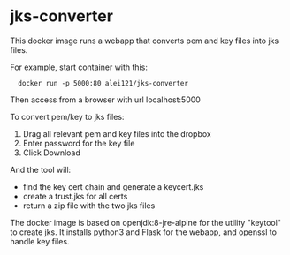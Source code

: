 # jks-converter

This docker image runs a webapp that converts pem and key files into jks files.

For example, start container with this:
```
  docker run -p 5000:80 alei121/jks-converter
```
Then access from a browser with url localhost:5000

To convert pem/key to jks files:
1. Drag all relevant pem and key files into the dropbox
2. Enter password for the key file
3. Click Download

And the tool will:
- find the key cert chain and generate a keycert.jks
- create a trust.jks for all certs
- return a zip file with the two jks files

The docker image is based on openjdk:8-jre-alpine for the utility "keytool" to create jks.
It installs python3 and Flask for the webapp, and openssl to handle key files.

